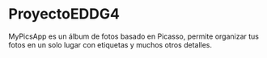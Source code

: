 # ProyectoEDDG4
MyPicsApp es un álbum de fotos basado en Picasso, permite organizar tus fotos en un solo lugar con etiquetas y muchos otros detalles.
